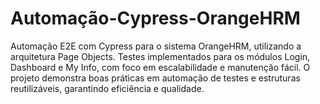 # Automação-Cypress-OrangeHRM
Automação E2E com Cypress para o sistema OrangeHRM, utilizando a arquitetura Page Objects. Testes implementados para os módulos Login, Dashboard e My Info, com foco em escalabilidade e manutenção fácil. O projeto demonstra boas práticas em automação de testes e estruturas reutilizáveis, garantindo eficiência e qualidade.
